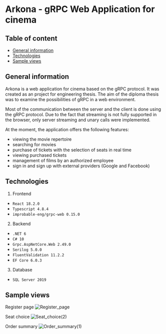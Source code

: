 # Arkona - gRPC Web Application for cinema

## Table of content
* [General information](#general-information)
* [Technologies](#technologies)
* [Sample views](#sample-views)

## General information
Arkona is a web application for cinema based on the gRPC protocol. It was created as an project for engineering thesis. 
The aim of the diploma thesis was to examine the possibilities of gRPC in a web environment. 

Most of the communication between the server and the client is done using the gRPC protocol.
Due to the fact that streaming is not fully supported in the browser, only server streaming and unary calls were implemented.

At the moment, the application offers the following features:

* viewing the movie repertoire
* searching for movies
* purchase of tickets with the selection of seats in real time
* viewing purchased tickets
* management of films by an authorized employee
* sign in and sign up with external providers (Google and Facebook)

## Technologies
1. Frontend
  * `React 18.2.0`
  * `Typescript 4.8.4`
  * `improbable-eng/grpc-web 0.15.0`
  
2. Backend
  * `.NET 6`
  * `C# 10`
  * `Grpc.AspNetCore.Web 2.49.0`
  * `Serilog 5.0.0`
  * `FluentValidation 11.2.2`
  * `EF Core 6.0.3`

3. Database
  * `SQL Server 2019`

## Sample views
 
Register page
![Register_page](https://user-images.githubusercontent.com/59890909/224357184-347b536d-f202-437d-9b4c-76b51fb6628d.png)
 
Seat choice
![Seat_choice(2)](https://user-images.githubusercontent.com/59890909/224356990-bc22c169-6ea5-40c9-926d-694bf03be39d.png)

Order summary
![Order_summary(1)](https://user-images.githubusercontent.com/59890909/224357335-c33a59ef-ddcc-4c3f-b735-37f79b38d5de.png)

